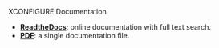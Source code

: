 XCONFIGURE Documentation

* [**ReadtheDocs**](http://xconfigure.readthedocs.io/): online documentation with full text search.
* [**PDF**](https://github.com/hfp/xconfigure/raw/master/xconfigure.pdf): a single documentation file.
